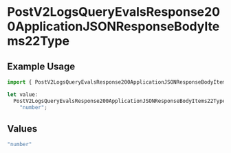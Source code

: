 # PostV2LogsQueryEvalsResponse200ApplicationJSONResponseBodyItems22Type

## Example Usage

```typescript
import { PostV2LogsQueryEvalsResponse200ApplicationJSONResponseBodyItems22Type } from "orq-poc-typescript-multi-env-version/models/operations";

let value:
  PostV2LogsQueryEvalsResponse200ApplicationJSONResponseBodyItems22Type =
    "number";
```

## Values

```typescript
"number"
```